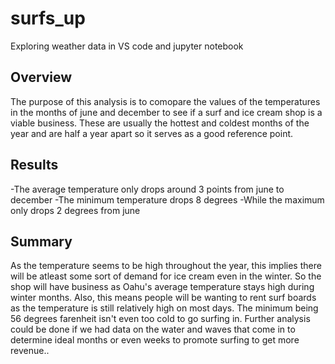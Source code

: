 # surfs_up
Exploring weather data in VS code and jupyter notebook

## Overview
The purpose of this analysis is to comopare the values of the temperatures in the months of june and december to see if a surf and ice cream shop is a viable business. These are usually the hottest and coldest months of the year and are half a year apart so it serves as a good reference point.
## Results
-The average temperature only drops around 3 points from june to december
-The minimum temperature drops 8 degrees
-While the maximum only drops 2 degrees from june
## Summary
As the temperature seems to be high throughout the year, this implies there will be atleast some sort of demand for ice cream even in the winter. So the shop will have business as Oahu's average temperature stays high during winter months. Also, this means people will be wanting to rent surf boards as the temperature is still relatively high on most days. The minimum being 56 degrees farenheit isn't even too cold to go surfing in. Further analysis could be done if we had data on the water and waves that come in to determine ideal months or even weeks to promote surfing to get more revenue..

